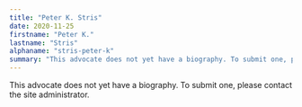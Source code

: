 ```yaml
---
title: "Peter K. Stris"
date: 2020-11-25
firstname: "Peter K."
lastname: "Stris"
alphaname: "stris-peter-k"
summary: "This advocate does not yet have a biography. To submit one, please contact the site administrator."
---
```

This advocate does not yet have a biography. To submit one, please contact the site administrator.

